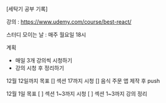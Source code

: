 [세탁기 공부 기록]

강의 : https://www.udemy.com/course/best-react/

스터디 모이는 날 : 매주 월요일 18시

계획
- 매일 3개 강의씩 시청하기
- 강의 시청 후 정리하기

12월 12일까지 목표
[] 섹션 17까지 시청
[] 음식 주문 앱 제작 후 push


12월 1일 목표
  [ ] 섹션 1~3까지 시청
  [ ] 섹션 1~3까지 강의 정리
